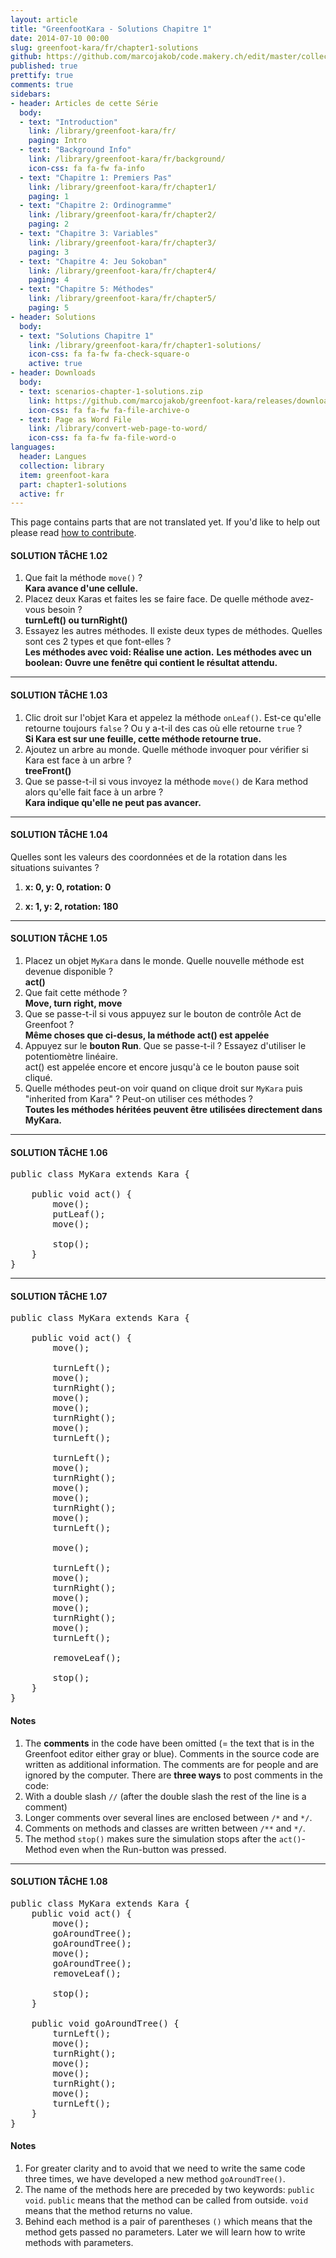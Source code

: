 ```yaml
---
layout: article
title: "GreenfootKara - Solutions Chapitre 1"
date: 2014-07-10 00:00
slug: greenfoot-kara/fr/chapter1-solutions
github: https://github.com/marcojakob/code.makery.ch/edit/master/collections/library/greenfoot-kara-fr-chapter1-solutions.md
published: true
prettify: true
comments: true
sidebars:
- header: Articles de cette Série
  body:
  - text: "Introduction"
    link: /library/greenfoot-kara/fr/
    paging: Intro
  - text: "Background Info"
    link: /library/greenfoot-kara/fr/background/
    icon-css: fa fa-fw fa-info
  - text: "Chapitre 1: Premiers Pas"
    link: /library/greenfoot-kara/fr/chapter1/
    paging: 1
  - text: "Chapitre 2: Ordinogramme"
    link: /library/greenfoot-kara/fr/chapter2/
    paging: 2
  - text: "Chapitre 3: Variables"
    link: /library/greenfoot-kara/fr/chapter3/
    paging: 3
  - text: "Chapitre 4: Jeu Sokoban"
    link: /library/greenfoot-kara/fr/chapter4/
    paging: 4
  - text: "Chapitre 5: Méthodes"
    link: /library/greenfoot-kara/fr/chapter5/
    paging: 5
- header: Solutions
  body:
  - text: "Solutions Chapitre 1"
    link: /library/greenfoot-kara/fr/chapter1-solutions/
    icon-css: fa fa-fw fa-check-square-o
    active: true
- header: Downloads
  body:
  - text: scenarios-chapter-1-solutions.zip
    link: https://github.com/marcojakob/greenfoot-kara/releases/download/v2.1.1/scenarios-chapter-1-solutions.zip
    icon-css: fa fa-fw fa-file-archive-o
  - text: Page as Word File
    link: /library/convert-web-page-to-word/
    icon-css: fa fa-fw fa-file-word-o
languages: 
  header: Langues
  collection: library
  item: greenfoot-kara
  part: chapter1-solutions
  active: fr
---
```


<div class="alert alert-warning">
  <i class="fa fa-language"></i> This page contains parts that are not translated yet. If you'd like to help out please read <a href="/library/how-to-contribute/" class="alert-link">how to contribute</a>.
</div>


#### <i class="fa fa-check-square-o"></i> SOLUTION TÂCHE 1.02

<div class="alpha-list hidden"></div>

1. Que fait la méthode `move()` ?   
  **Kara avance d'une cellule.**
2. Placez deux Karas et faites les se faire face. De quelle méthode avez-vous besoin ?   
  **turnLeft() ou turnRight()**
3. Essayez les autres méthodes. Il existe deux types de méthodes. Quelles sont ces 2 types et que font-elles ?   
  **Les méthodes avec void: Réalise une action.**
  **Les méthodes avec un boolean: Ouvre une fenêtre qui contient le résultat attendu.**


***

#### <i class="fa fa-check-square-o"></i> SOLUTION TÂCHE 1.03

<div class="alpha-list hidden"></div>

1. Clic droit sur l'objet Kara et appelez la méthode `onLeaf()`. Est-ce qu'elle retourne toujours `false` ? Ou y a-t-il des cas où elle retourne `true` ?   
  **Si Kara est sur une feuille, cette méthode retourne true.**
2. Ajoutez un arbre au monde. Quelle méthode invoquer pour vérifier si Kara est face à un arbre ?   
  **treeFront()**
3. Que se passe-t-il si vous invoyez la méthode `move()` de Kara method alors qu'elle fait face à un arbre ?   
  **Kara indique qu'elle ne peut pas avancer.**


***

#### <i class="fa fa-check-square-o"></i> SOLUTION TÂCHE 1.04

Quelles sont les valeurs des coordonnées et de la rotation dans les situations suivantes ?

1. **x: 0, y: 0, rotation: 0**

2. **x: 1, y: 2, rotation: 180**


***

#### <i class="fa fa-check-square-o"></i> SOLUTION TÂCHE 1.05

<div class="alpha-list hidden"></div>

1. Placez un objet `MyKara` dans le monde. Quelle nouvelle méthode est  devenue disponible ?   
  **act()**
2. Que fait cette méthode ?   
  **Move, turn right, move**
3. Que se passe-t-il si vous appuyez sur le bouton de contrôle Act de Greenfoot ?   
  **Même choses que ci-desus, la méthode  act() est appelée**
4. Appuyez sur le **bouton Run**. Que se passe-t-il ? Essayez d'utiliser le potentiomètre linéaire.   
act() est appelée encore et encore jusqu'à ce le bouton pause soit cliqué.
5. Quelle méthodes peut-on voir quand on clique droit sur `MyKara` puis "inherited from Kara" ? Peut-on utiliser ces méthodes ?   
  **Toutes les méthodes héritées peuvent être utilisées directement dans MyKara.**


***

#### <i class="fa fa-check-square-o"></i> SOLUTION TÂCHE 1.06

<pre class="prettyprint lang-java">
public class MyKara extends Kara {
	
	public void act() {
		move();
        putLeaf();
        move();

		stop();
	}
}
</pre>

***

#### <i class="fa fa-check-square-o"></i> SOLUTION TÂCHE 1.07

<pre class="prettyprint lang-java">
public class MyKara extends Kara {
	
	public void act() {
		move();

		turnLeft();
		move();
		turnRight();
		move();
		move();
		turnRight();
		move();
		turnLeft();

		turnLeft();
		move();
		turnRight();
		move();
		move();
		turnRight();
		move();
		turnLeft();

		move();

		turnLeft();
		move();
		turnRight();
		move();
		move();
		turnRight();
		move();
		turnLeft();

		removeLeaf();

		stop();
	}
}
</pre>


#### Notes

1. The **comments** in the code have been omitted (= the text that is in the Greenfoot editor either gray or blue).
Comments in the source code are written as additional information. The comments are for people and are ignored by the computer. There are **three ways** to post comments in the code:
  1. With a double slash `//` (after the double slash the rest of the line is a comment)
  2. Longer comments over several lines are enclosed between `/*` and `*/`.
  3. Comments on methods and classes are written between `/**` and `*/`.
2.	The method `stop()` makes sure the simulation stops after the `act()`-Method even when the Run-button was pressed.


***

#### <i class="fa fa-check-square-o"></i> SOLUTION TÂCHE 1.08

<pre class="prettyprint lang-java">
public class MyKara extends Kara {
	public void act() {
		move();
		goAroundTree();
		goAroundTree();
		move();
		goAroundTree();
		removeLeaf();

		stop();
	}

	public void goAroundTree() {
		turnLeft();
		move();
		turnRight();
		move();
		move();
		turnRight();
		move();
		turnLeft();
	}
}
</pre>

#### Notes

1. For greater clarity and to avoid that we need to write the same code three times, we have developed a new method `goAroundTree()`.
2. The name of the methods here are preceded by two keywords: `public void`.
`public` means that the method can be called from outside.
`void` means that the method returns no value.
3. Behind each method is a pair of parentheses `()` which means that the method gets passed no parameters. Later we will learn how to write methods with parameters.
